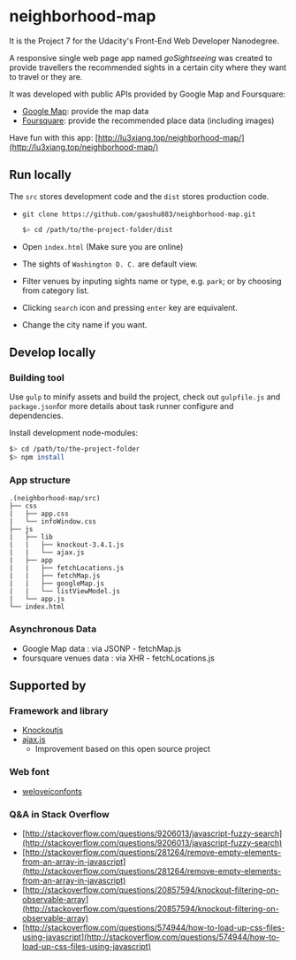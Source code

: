 # neighborhood-map

It is the Project 7 for the Udacity's Front-End Web Developer Nanodegree. 

A responsive single web page app named *goSightseeing* was created to provide travellers the recommended sights in a certain city where they want to travel or they are.

It was developed with public APIs provided by Google Map and Foursquare:

+ [Google Map](https://maps.google.com/): provide the map data
+ [Foursquare](https://foursquare.com/): provide the recommended place data (including images)

Have fun with this app: [http://lu3xiang.top/neighborhood-map/](http://lu3xiang.top/neighborhood-map/)

## Run locally

The `src` stores development code and the `dist` stores production code.

+ `git clone https://github.com/gaoshu883/neighborhood-map.git`

  ```bash
  $> cd /path/to/the-project-folder/dist
  ```
+ Open `index.html` (Make sure you are online)
+ The sights of `Washington D. C.` are default view.
+ Filter venues by inputing sights name or type, e.g. `park`; or by choosing from category list.
+ Clicking `search` icon and pressing `enter` key are equivalent.
+ Change the city name if you want.

## Develop locally

### Building tool

Use `gulp` to minify assets and build the project, check out `gulpfile.js` and `package.json`for more details about task runner configure and dependencies.

Install development node-modules:

  ```bash
  $> cd /path/to/the-project-folder
  $> npm install
  ```

### App structure

    .(neighborhood-map/src)
    ├── css
    |   ├── app.css
    |   └── infoWindow.css
    ├── js
    |   ├── lib
    |   |   ├── knockout-3.4.1.js
    |   |   └── ajax.js
    |   ├── app
    |   |   ├── fetchLocations.js
    |   |   ├── fetchMap.js
    |   |   ├── googleMap.js
    |   |   └── listViewModel.js
    |   └── app.js
    └── index.html

### Asynchronous Data

+ Google Map data : via JSONP  - fetchMap.js
+ foursquare venues data : via XHR  - fetchLocations.js

## Supported by

### Framework and library

+ [Knockoutjs](http://knockoutjs.com/)
+ [ajax.js](https://github.com/littleBlack520/ajax)
    * Improvement based on this open source project

### Web font

+ [weloveiconfonts](http://weloveiconfonts.com/)

### Q&A in Stack Overflow

+ [http://stackoverflow.com/questions/9206013/javascript-fuzzy-search](http://stackoverflow.com/questions/9206013/javascript-fuzzy-search)
+ [http://stackoverflow.com/questions/281264/remove-empty-elements-from-an-array-in-javascript](http://stackoverflow.com/questions/281264/remove-empty-elements-from-an-array-in-javascript)
+ [http://stackoverflow.com/questions/20857594/knockout-filtering-on-observable-array](http://stackoverflow.com/questions/20857594/knockout-filtering-on-observable-array)
+ [http://stackoverflow.com/questions/574944/how-to-load-up-css-files-using-javascript](http://stackoverflow.com/questions/574944/how-to-load-up-css-files-using-javascript)